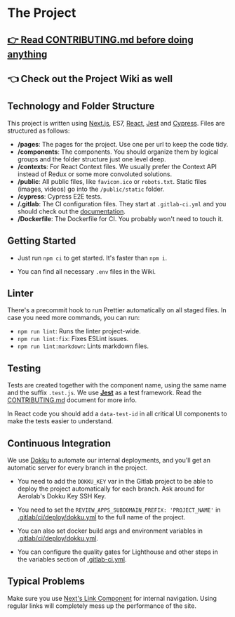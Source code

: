 # The Project

## [👉 Read CONTRIBUTING.md before doing anything](CONTRIBUTING.md)

## 👈 Check out the Project Wiki as well

## Technology and Folder Structure

This project is written using [Next.js](https://nextjs.org/), ES7,
[React](https://reactjs.org/), [Jest](https://jestjs.io/]) and
[Cypress](https://www.cypress.io/). Files are structured as follows:

* **/pages**: The pages for the project. Use one per url to keep the code tidy.
* **/components**: The components. You should organize them by logical groups
and the folder structure just one level deep.
* **/contexts**: For React Context files. We usually prefer the Context API
instead of Redux or some more convoluted solutions.
* **/public**: All public files, like `favicon.ico` or `robots.txt`. Static
files (images, videos) go into the `/public/static` folder.
* **/cypress**: Cypress E2E tests.
* **/.gitlab**: The CI configuration files. They start at `.gitlab-ci.yml` and
you should check out the [documentation](https://docs.gitlab.com/ee/ci/yaml/).
* **/Dockerfile**: The Dockerfile for CI. You probably won't need to touch it.

## Getting Started

* Just run `npm ci` to get started. It's faster than `npm i`.

* You can find all necessary `.env` files in the Wiki.

## Linter

There's a precommit hook to run Prettier automatically on all staged files.
In case you need more commands, you can run:

* `npm run lint`: Runs the linter project-wide.
* `npm run lint:fix`: Fixes ESLint issues.
* `npm run lint:markdown`: Lints markdown files.

## Testing

Tests are created together with the component name, using the same name and the
suffix `.test.js`. We use **[Jest](https://jestjs.io/)** as a test framework.
Read the [CONTRIBUTING.md](CONTRIBUTING.md) document for more info.

In React code you should add a `data-test-id` in all critical UI components to make
the tests easier to understand.

## Continuous Integration

We use [Dokku](http://dokku.viewdocs.io/dokku/) to automate our internal
deployments, and you'll get an automatic server for every branch in the
project.

* You need to add the `DOKKU_KEY` var in the Gitlab project to be able to
deploy the project automatically for each branch. Ask around for Aerolab's
Dokku Key SSH Key.

* You need to set the `REVIEW_APPS_SUBDOMAIN_PREFIX: 'PROJECT_NAME'` in
[.gitlab/ci/deploy/dokku.yml](.gitlab/ci/deploy/dokku.yml) to the full name of
the project.

* You can also set docker build args and environment variables in
[.gitlab/ci/deploy/dokku.yml](.gitlab/ci/deploy/dokku.yml).

* You can configure the quality gates for Lighthouse and other steps in the
variables section of [.gitlab-ci.yml](.gitlab-ci.yml).

## Typical Problems

Make sure you use
[Next's Link Component](https://nextjs.org/learn/basics/navigate-between-pages)
for internal navigation. Using regular links will completely mess up the
performance of the site.
